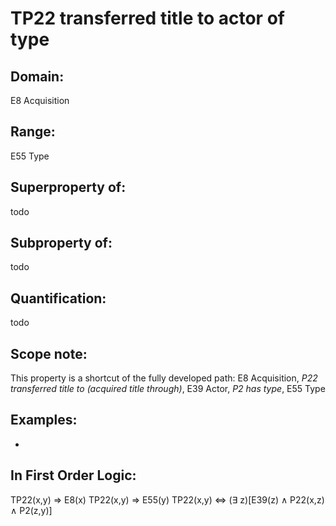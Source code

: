 # TP22 transferred title to actor of type

## Domain: 

E8 Acquisition

## Range: 

E55 Type

## Superproperty of: 

todo

## Subproperty of: 

todo

## Quantification: 

todo

## Scope note: 

This property is a shortcut of the fully developed path: E8 Acquisition, _P22 transferred title to (acquired title through)_, E39 Actor, _P2 has type_, E55 Type

## Examples: 

* 

## In First Order Logic: 

TP22(x,y) ⇒ E8(x)
TP22(x,y) ⇒ E55(y)
TP22(x,y) ⇔ (∃ z)[E39(z) ∧ P22(x,z) ∧ P2(z,y)]

